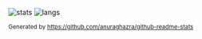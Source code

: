 ![stats](https://github-readme-stats.vercel.app/api?username=eexit&hide_border=true&include_all_commits=true&hide=issues&show_icons=true&count_private=true) ![langs](https://github-readme-stats.vercel.app/api/top-langs/?username=eexit&layout=compact&hide=java&hide_border=true)

<sub>Generated by https://github.com/anuraghazra/github-readme-stats</sub>
